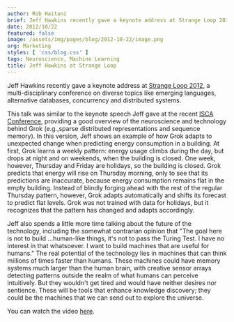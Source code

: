 ```yaml
---
author: Rob Haitani
brief: Jeff Hawkins recently gave a keynote address at Strange Loop 2012, a conference on diverse topics like emerging languages, alternative databases, concurrency and distributed systems.
date: 2012/10/22
featured: false
image: /assets/img/pages/blog/2012-10-22/image.png
org: Marketing
styles: [ 'css/blog.css' ]
tags: Neuroscience, Machine Learning
title: Jeff Hawkins at Strange Loop
---
```


Jeff Hawkins recently gave a keynote address at
[Strange Loop 2012](https://thestrangeloop.com/), a multi-disciplinary
conference on diverse
topics like emerging languages, alternative databases, concurrency and
distributed systems.

This talk was similar to the keynote speech Jeff gave at the recent
[ISCA Conference](http://isca2012.ittc.ku.edu/), providing a good overview of
the neuroscience and technology behind Grok (e.g.,sparse distributed
representations and sequence memory). In this version, Jeff shows an example of
how Grok adapts to unexpected change when predicting energy consumption in a
building. At first, Grok learns a weekly pattern: energy usage climbs during the
day, but drops at night and on weekends, when the building is closed. One week,
however, Thursday and Friday are holidays, so the building is closed. Grok
predicts that energy will rise on Thursday morning, only to see that its
predictions are inaccurate, because energy consumption remains flat in the empty
building. Instead of blindly forging ahead with the rest of the regular Thursday
pattern, however, Grok adapts automatically and shifts its forecast to predict
flat levels.  Grok was not trained with data for holidays, but it recognizes
that the pattern has changed and adapts accordingly.

Jeff also spends a little more time talking about the future of the technology,
including the somewhat contrarian opinion that "The goal here is not to build
...human-like things, it's not to pass the Turing Test. I have no interest in
that whatsoever. I want to build machines that are useful for humans."  The real
potential of the technology lies in machines that can think millions of times
faster than humans. These machines could have memory systems much larger than
the human brain, with creative sensor arrays detecting patterns outside the
realm of what humans can perceive intuitively. But they wouldn't get tired and
would have neither desires nor sentience. These will be tools that enhance
knowledge discovery; they could be the machines that we can send out to explore
the universe.

You can watch the video
[here](http://www.infoq.com/presentations/Brain-Computing).
